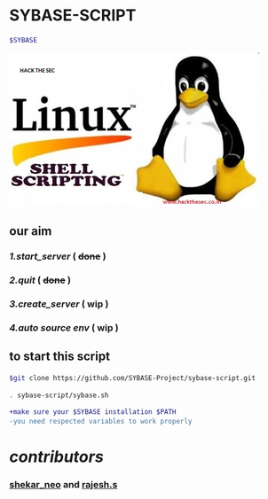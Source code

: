 # **SYBASE-SCRIPT**
```bash
$SYBASE
```
![sybase logo](https://github.com/SYBASE-Project/sybase-script/blob/master/shell.png)

## **our aim**

### *1.start_server*     ( ~~done~~ )

### *2.quit*             ( ~~done~~ )

### *3.create_server*     ( wip )

### *4.auto source env*   ( wip )


## to start this script

```bash
$git clone https://github.com/SYBASE-Project/sybase-script.git
```

```bash
. sybase-script/sybase.sh
```
```diff
+make sure your $SYBASE installation $PATH
-you need respected variables to work properly
```

# *contributors*

### [shekar_neo](shekaransd@gmail.com) **and** [rajesh.s](rajeshs.viru@gmail.com) 

